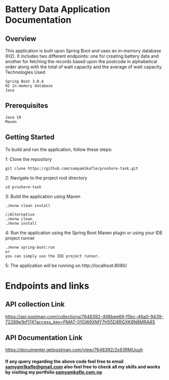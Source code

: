 # Battery Data Application Documentation

## Overview

This application is built upon Spring Boot and uses an in-memory database (H2). It includes two different endpoints: one for creating battery data and another for fetching the records based upon the postcode in alphabetical order along with the total of watt capacity and the average of watt capacity.
Technologies Used

    Spring Boot 3.0.4
    H2 in-memory database
    Java

## Prerequisites

    Java 19
    Maven

## Getting Started

To build and run the application, follow these steps:

1: Clone the repository
            
    git clone https://github.com/samyam1kafle/proshore-task.git

2: Navigate to the project root directory

    cd proshore-task

3: Build the application using Maven

    ./mvnw clean install 
    
    //Alternative
    ./mvnw clean
    ./mvnw install  

4: Run the application using the Spring Boot Maven plugin or using your IDE project runner
    
    ./mvnw spring-boot:run 
    or 
    you can simply use the IDE project runner.

5: The application will be running on http://localhost:8080/

# Endpoints and links

## API collection Link
[https://api.postman.com/collections/7648392-498bee69-f5bc-46a0-9439-72289e1bf174?access_key=PMAT-01GW6XMY7H55D8RGXK8N8MRA8S
](https://api.postman.com/collections/7648392-498bee69-f5bc-46a0-9439-72289e1bf174?access_key=PMAT-01GW6XMY7H55D8RGXK8N8MRA8S)
## API Documentation Link
[https://documenter.getpostman.com/view/7648392/2s93RMUuuh
](https://documenter.getpostman.com/view/7648392/2s93RMUuuh)

#### If any query regarding the above code feel free to email [samyam1kafle@gmail.com](samyam1kafle@gmail.com) also feel free to check all my skills and works by visiting my portfolio [samyamkafle.com.np](https://samyamkafle.com.np)
